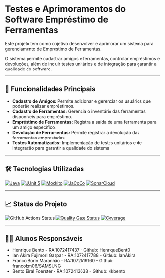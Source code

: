 # Testes e Aprimoramentos do Software Empréstimo de Ferramentas

Este projeto tem como objetivo desenvolver e aprimorar um sistema para gerenciamento de Empréstimo de Ferramentas.

O sistema permite cadastrar amigos e ferramentas, controlar empréstimos e devoluções, além de incluir testes unitários e de integração para garantir a qualidade do software.

---

## 🚀 Funcionalidades Principais

- **Cadastro de Amigos:** Permite adicionar e gerenciar os usuários que poderão realizar empréstimos.
- **Cadastro de Ferramentas:** Gerencia o inventário das ferramentas disponíveis para empréstimo.
- **Empréstimo de Ferramentas:** Registra a saída de uma ferramenta para um amigo específico.
- **Devolução de Ferramentas:** Permite registrar a devolução das ferramentas emprestadas.
- **Testes Automatizados:** Implementação de testes unitários e de integração para garantir a qualidade do sistema.

---

## 🛠️ Tecnologias Utilizadas

[![Java](https://img.shields.io/badge/java-%23ED8B00.svg?style=for-the-badge&logo=openjdk&logoColor=white)](https://www.java.com/) [![JUnit 5](https://img.shields.io/badge/JUnit%205-%2300a9f4.svg?style=for-the-badge&logo=junit5&logoColor=white)](https://junit.org/junit5/) [![Mockito](https://img.shields.io/badge/Mockito-%2300C853.svg?style=for-the-badge&logo=mockito&logoColor=white)](https://site.mockito.org/) [![JaCoCo](https://img.shields.io/badge/JaCoCo-%23FF6600.svg?style=for-the-badge&logo=jacoco&logoColor=white)](https://www.jacoco.org/jacoco/) [![SonarCloud](https://img.shields.io/badge/SonarCloud-%23007ACC.svg?style=for-the-badge&logo=sonarcloud&logoColor=white)](https://sonarcloud.io/)

---

## 📈 Status do Projeto

![GitHub Actions Status](https://github.com/HenriqueBent0/a3_unisul/workflows/Integra%C3%A7%C3%A3o%20cont%C3%ADnua%20de%20Java%20com%20Maven%20e%20SonarCloud/badge.svg) [![Quality Gate Status](https://sonarcloud.io/api/project_badges/measure?project=HenriqueBent0_a3_unisul&metric=alert_status)](https://sonarcloud.io/summary/new_code?id=HenriqueBent0_a3_unisul) [![Coverage](https://sonarcloud.io/api/project_badges/measure?project=HenriqueBent0_a3_unisul&metric=coverage)](https://sonarcloud.io/component_measures?id=HenriqueBent0_a3_unisul&metric=coverage)

---

## 👨‍🎓 Alunos Responsáveis

- Henrique Bento - RA:1072417437 - Github: HenriqueBent0
- Ian Akira Fujimori Gaspar - RA:1072417788 - Github: IanAkira
- Franco Borin Maranhão - RA:1072519160 - Github: francobm06/SAMSUNG  
- Bento Biral Foerster - RA:1072413638 - Github: 4kbento
